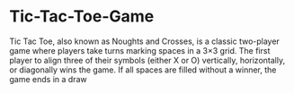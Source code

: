 # Tic-Tac-Toe-Game
Tic Tac Toe, also known as Noughts and Crosses, is a classic two-player game where players take turns marking spaces in a 3×3 grid. The first player to align three of their symbols (either X or O) vertically, horizontally, or diagonally wins the game. If all spaces are filled without a winner, the game ends in a draw
